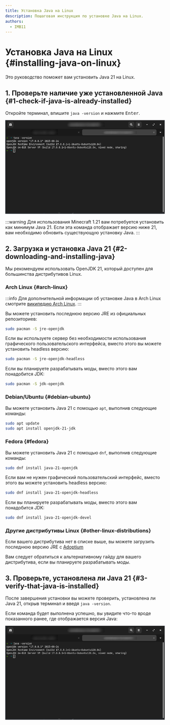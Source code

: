 ```yaml
---
title: Установка Java на Linux
description: Пошаговая инструкция по установке Java на Linux.
authors:
  - IMB11
---
```


# Установка Java на Linux {#installing-java-on-linux}

Это руководство поможет вам установить Java 21 на Linux.

## 1. Проверьте наличие уже установленной Java {#1-check-if-java-is-already-installed}

Откройте терминал, впишите `java -version` и нажмите <kbd>Enter</kbd>.

![Терминал с введённой командой "java -version"](/assets/players/installing-java/linux-java-version.png)

:::warning
Для использования Minecraft 1.21 вам потребуется установить как минимум Java 21. Если эта команда отображает версию ниже 21, вам необходимо обновить существующую установку Java.
:::

## 2. Загрузка и установка Java 21 {#2-downloading-and-installing-java}

Мы рекомендуем использовать OpenJDK 21, который доступен для большинства дистрибутивов Linux.

### Arch Linux {#arch-linux}

:::info
Для дополнительной информации об установке Java в Arch Linux смотрите [википедию Arch Linux](https://wiki.archlinux.org/title/Java_\\\(Русский\\\)).
:::

Вы можете установить последнюю версию JRE из официальных репозиториев:

```sh
sudo pacman -S jre-openjdk
```

Если вы используете сервер без необходимости использования графического пользовательского интерфейса, вместо этого вы можете установить headless версию:

```sh
sudo pacman -S jre-openjdk-headless
```

Если вы планируете разрабатывать моды, вместо этого вам понадобится JDK:

```sh
sudo pacman -S jdk-openjdk
```

### Debian/Ubuntu {#debian-ubuntu}

Вы можете установить Java 21 с помощью `apt`, выполнив следующие команды:

```sh
sudo apt update
sudo apt install openjdk-21-jdk
```

### Fedora {#fedora}

Вы можете установить Java 21 с помощью `dnf`, выполнив следующие команды:

```sh
sudo dnf install java-21-openjdk
```

Если вам не нужен графический пользовательский интерфейс, вместо этого вы можете установить headless версию:

```sh
sudo dnf install java-21-openjdk-headless
```

Если вы планируете разрабатывать моды, вместо этого вам понадобится JDK:

```sh
sudo dnf install java-21-openjdk-devel
```

### Другие дистрибутивы Linux {#other-linux-distributions}

Если вашего дистрибутива нет в списке выше, вы можете загрузить последнюю версию JRE с [Adoptium](https://adoptium.net/temurin/)

Вам следует обратиться к альтернативному гайду для вашего дистрибутива, если вы планируете разрабатывать моды.

## 3. Проверьте, установлена ​​ли Java 21 {#3-verify-that-java-is-installed}

После завершения установки вы можете проверить, установлена ​​ли Java 21, открыв терминал и введя `java -version`.

Если команда будет выполнена успешно, вы увидите что-то вроде показанного ранее, где отображается версия Java:

![Терминал с введённой командой "java -version"](/assets/players/installing-java/linux-java-version.png)
